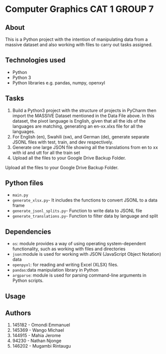 # Computer Graphics CAT 1 GROUP 7
## About 
This is a Python project with the intention of manipulating data from a massive dataset and also working with files to carry out tasks assigned. 
## Technologies used
- Python
- Python 3 
- Python libraries e.g. pandas, numpy, openxyl

## Tasks 
1. Build a Python3 project with the structure of projects in PyCharm then import the MASSIVE Dataset mentioned in the Data File above. 
In this dataset, the pivot language is English, given that all the ids of the languages are matching, generating an en-xx.xlxs file for all the languages.
1. For English (en), Swahili (sw), and German (de), generate separate JSONL files with test, train, and dev respectively. 
1. Generate one large JSON file showing all the translations from en to xx with id and utt for all the train set
1. Upload all the files to your Google Drive Backup Folder. 

Upload all the files to your Google Drive Backup Folder. 

## Python files
- `main.py`
- `generate_xlsx.py`- It includes the functions to convert JSONL to a data frame
- `generate_jsonl_splits.py`- Function to write data to JSONL file
- `generate_translations.py`- Function to filter data by language and split 

## Dependencies
- `os`: module provides a way of using operating system-dependent functionality, such as working with files and directories 
- `json`:module is used for working with JSON (JavaScript Object Notation) data
- `openpyxl`: for reading and writing Excel (XLSX) files.
- `pandas`:data manipulation library in Python
- `argparse`: module is used for parsing command-line arguments in Python scripts.

## Usage

## Authors
1. 145182 - Omondi Emmanuel
1. 145369 - Wango Michael
1. 144915 - Mahia Jerome
1. 94230 - Nathan Njonge
1. 146202 - Mugambi Rintaugu
